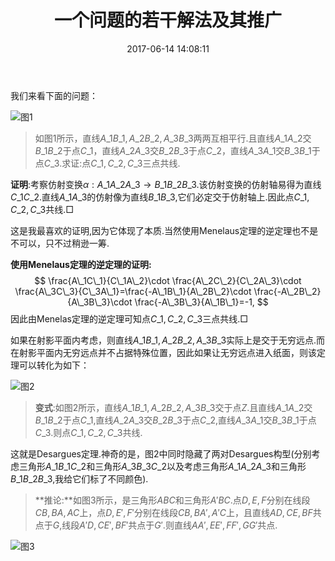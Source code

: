 ﻿---
title: 一个问题的若干解法及其推广
date: 2017-06-14 14:08:11
categories:
- 数学
- 射影几何
tags:
- Desargues定理
- Menelaus定理
- 仿射变换

---
我们来看下面的问题：

![图1](/img/一个问题的若干解法及其推广-1.png)
>如图1所示，直线$A\_1B\_1,A\_2B\_2,A\_3B\_3$两两互相平行.且直线$A\_1A\_2$交$B\_1B\_2$于点$C\_1$，直线$A\_2A\_3$交$B\_2B\_3$于点$C\_2$，直线$A\_3A\_1$交$B\_3B\_1$于点$C\_3$.求证:点$C\_1,C\_2,C\_3$三点共线.


**证明**:考察仿射变换$\alpha:A\_1A\_2A\_3\to B\_1B\_2B\_3$.该仿射变换的仿射轴易得为直线$C\_1C\_2$.直线$A\_1A\_3$的仿射像为直线$B\_1B\_3$,它们必定交于仿射轴上.因此点$C\_1,C\_2,C\_3$共线.$\Box$


这是我最喜欢的证明,因为它体现了本质.当然使用Menelaus定理的逆定理也不是不可以，只不过稍逊一筹.


**使用Menelaus定理的逆定理的证明:**
$$
\frac{A\_1C\_1}{C\_1A\_2}\cdot \frac{A\_2C\_2}{C\_2A\_3}\cdot
\frac{A\_3C\_3}{C\_3A\_1}=\frac{-A\_1B\_1}{A\_2B\_2}\cdot
\frac{-A\_2B\_2}{A\_3B\_3}\cdot \frac{-A\_3B\_3}{A\_1B\_1}=-1,
$$
因此由Menelas定理的逆定理可知点$C\_1,C\_2,C\_3$三点共线.$\Box$


如果在射影平面内考虑，则直线$A\_1B\_1,A\_2B\_2,A\_3B\_3$实际上是交于无穷远点.而在射影平面内无穷远点并不占据特殊位置，因此如果让无穷远点进入纸面，则该定理可以转化为如下：

![图2](/img/一个问题的若干解法及其推广-2.png)

> **变式**:如图2所示，直线$A\_1B\_1,A\_2B\_2,A\_3B\_3$交于点$Z$.且直线$A\_1A\_2$交$B\_1B\_2$于点$C\_1$,直线$A\_2A\_3$交$B\_2B\_3$于点$C\_2$,直线$A\_3A\_1$交$B\_3B\_1$于点$C\_3$.则点$C\_1,C\_2,C\_{3}$共线.


这就是Desargues定理.神奇的是，图2中同时隐藏了两对Desargues构型(分别考虑三角形$A\_1B\_1C\_2$和三角形$A\_3B\_3C\_2$以及考虑三角形$A\_1A\_2A\_3$和三角形$B\_1B\_2B\_3$,我给它们标了不同颜色).


> **推论:**如图3所示，是三角形$ABC$和三角形$A'BC$.点$D,E,F$分别在线段$CB,BA,AC$上，点$D,E',F'$分别在线段$CB,BA',A'C$上，且直线$AD,CE,BF$共点于$G$,线段$A'D,CE',BF'$共点于$G'$.则直线$AA',EE',FF',GG'$共点.

![图3](/img/一个问题的若干解法及其推广-3.png)